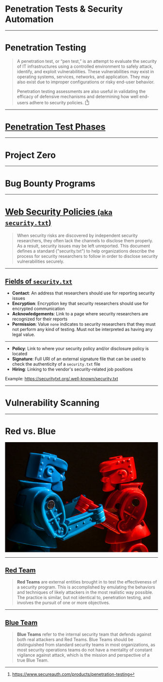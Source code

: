 <!-- $theme: gaia -->

<!-- $size: 16:9 -->

<!-- page_number: true -->

<!-- footer: Copyright (c) by Bjoern Kimminich | Licensed under CC-BY-SA 4.0 -->

# Penetration Tests & Security Automation

---

# Penetration Testing

> A penetration test, or “pen test,” is an attempt to evaluate the security of IT infrastructures using a controlled environment to safely attack, identify, and exploit vulnerabilities. These vulnerabilities may exist in operating systems, services, networks, and application. They may also exist due to improper configurations or risky end-user behavior.
>
>  Penetration testing assessments are also useful in validating the efficacy of defensive mechanisms and determining how well end-users adhere to security policies. \[[^1]\]

[^1]: https://www.secureauth.com/products/penetration-testing

---

# [Penetration Test Phases](http://blog.cipher.com/the-6-primary-phases-of-penetration-testing)

---

# Project Zero

---

# Bug Bounty Programs

---

# [Web Security Policies <small>(aka `security.txt`)](https://tools.ietf.org/html/draft-foudil-securitytxt-04)</small>

> When security risks are discovered by independent security researchers, they often lack the channels to disclose them properly. As a result, security issues may be left unreported.  This document defines a standard ("security.txt") to help organizations describe the process for security researchers to follow in order to disclose security vulnerabilities securely.

---

## [Fields of `security.txt`](https://tools.ietf.org/html/draft-foudil-securitytxt-04#section-3.4)

* **Contact**: An address that researchers should use for reporting security issues
* **Encryption**: Encryption key that security researchers should use for encrypted communication
* **Acknowledgements**: Link to a page where security researchers are recognized for their reports
* **Permission**: Value `none` indicates to security researchers that they must not perform any kind of testing. Must not be interpreted as having any legal value.

---

* **Policy**: Link to where your security policy and/or disclosure policy is located
* **Signature**: Full URI of an external signature file that can be used to check the authenticity of a `security.txt` file
* **Hiring**: Linking to the vendor's security-related job positions

Example: <https://securitytxt.org/.well-known/security.txt>

---

# Vulnerability Scanning

---

<!-- *footer: red vs blue, 2014 Robert Couse-Baker, used under CC-BY 2.0 -->

# Red vs. Blue

![Red vs. Blue](images/01-06-security_mgmt_and_org/red-vs-blue.jpg)

---

## [Red Team](https://danielmiessler.com/study/red-blue-purple-teams/)

> **Red Teams** are external entities brought in to test the effectiveness of a security program. This is accomplished by emulating the behaviors and techniques of likely attackers in the most realistic way possible. The practice is similar, but not identical to, penetration testing, and involves the pursuit of one or more objectives.

---

## [Blue Team](https://danielmiessler.com/study/red-blue-purple-teams/)

> **Blue Teams** refer to the internal security team that defends against both real attackers and Red Teams. Blue Teams should be distinguished from standard security teams in most organizations, as most security operations teams do not have a mentality of constant vigilance against attack, which is the mission and perspective of a true Blue Team.
